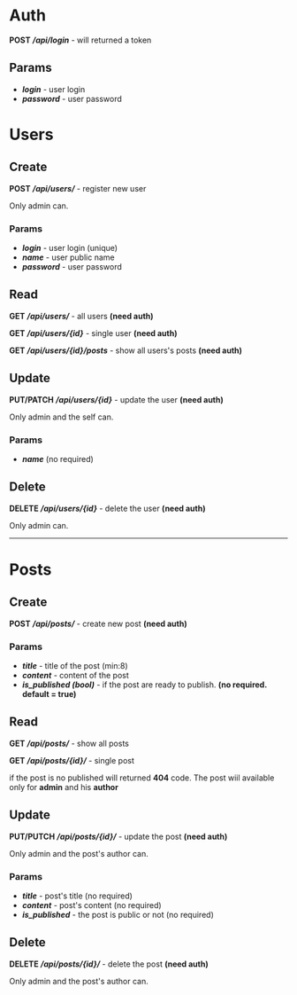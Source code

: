 
# Auth

**POST** ***/api/login*** - will returned a token

## Params
- ***login*** - user login
- ***password*** - user password

# Users

## Create
**POST** ***/api/users/*** - register new user

Only admin can.
### Params
- ***login*** - user login (unique)
- ***name*** - user public name
- ***password*** - user password

## Read
**GET** ***/api/users/*** - all users **(need auth)**

**GET** ***/api/users/{id}*** - single user **(need auth)**

**GET** ***/api/users/{id}/posts*** - show all users's posts **(need auth)**

## Update
**PUT/PATCH** ***/api/users/{id}*** - update the user **(need auth)**

Only admin and the self can.
### Params
- ***name*** (no required)

## Delete
**DELETE** ***/api/users/{id}*** - delete the user **(need auth)**

Only admin can.

___

# Posts

## Create
**POST** ***/api/posts/*** - create new post **(need auth)**
### Params
- ***title*** - title of the post (min:8)
- ***content*** - content of the post
- ***is_published (bool)*** - if the post are ready to publish. **(no required. default = true)** 

## Read
**GET** ***/api/posts/*** - show all posts

**GET** ***/api/posts/{id}/*** - single post

if the post is no published will returned **404** code. The post wiil available only for **admin** and his **author**

## Update
**PUT/PUTCH** ***/api/posts/{id}/*** - update the post **(need auth)**

Only admin and the post's author can.
### Params
- ***title*** - post's title (no required)
- ***content*** - post's content (no required)
- ***is_published*** - the post is public or not (no required)

## Delete
**DELETE** ***/api/posts/{id}/*** - delete the post **(need auth)**

Only admin and the post's author can.